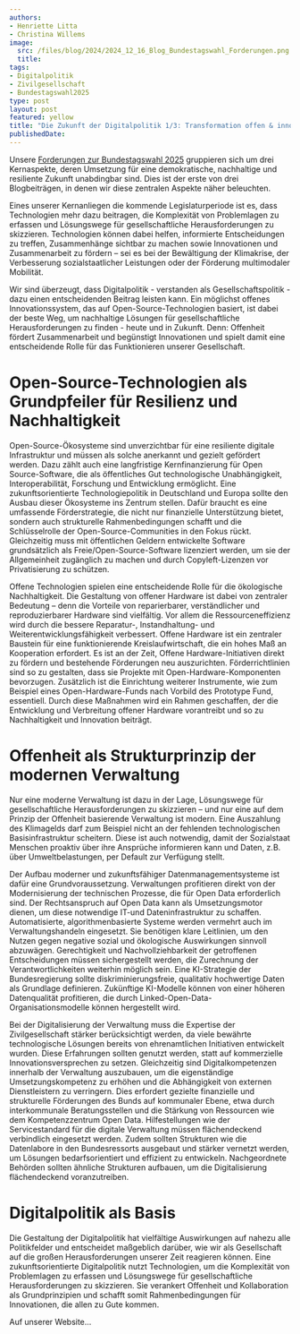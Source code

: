 ```yaml
---
authors:
- Henriette Litta
- Christina Willems
image:
  src: /files/blog/2024/2024_12_16_Blog_Bundestagswahl_Forderungen.png
  title: 
tags:
- Digitalpolitik
- Zivilgesellschaft
- Bundestagswahl2025
type: post
layout: post
featured: yellow
title: "Die Zukunft der Digitalpolitik 1/3: Transformation offen & innovativ gestalten"
publishedDate: 
---
```


Unsere [Forderungen zur Bundestagswahl 2025](https://okfn.de/publikationen/2024-okf-forderungen-bundestagswahl/) gruppieren sich um drei Kernaspekte, deren Umsetzung für eine demokratische, nachhaltige und resiliente Zukunft unabdingbar sind. Dies ist der erste von drei Blogbeiträgen, in denen wir diese zentralen Aspekte näher beleuchten. 

Eines unserer Kernanliegen die kommende Legislaturperiode ist es, dass Technologien mehr dazu beitragen, die Komplexität von Problemlagen zu erfassen und Lösungswege für gesellschaftliche Herausforderungen zu skizzieren. Technologien können dabei helfen, informierte Entscheidungen zu treffen, Zusammenhänge sichtbar zu machen sowie  Innovationen und Zusammenarbeit zu fördern – sei es bei der Bewältigung der Klimakrise, der Verbesserung sozialstaatlicher Leistungen oder der Förderung multimodaler Mobilität.

Wir sind überzeugt, dass Digitalpolitik - verstanden als Gesellschaftspolitik - dazu einen entscheidenden Beitrag leisten kann. Ein möglichst offenes Innovationssystem, das auf Open-Source-Technologien basiert, ist dabei der beste Weg, um nachhaltige Lösungen für gesellschaftliche Herausforderungen zu finden - heute und in Zukunft. Denn: Offenheit fördert Zusammenarbeit und begünstigt Innovationen und spielt damit eine entscheidende Rolle für das Funktionieren unserer Gesellschaft.

# Open-Source-Technologien als Grundpfeiler für Resilienz und Nachhaltigkeit 
Open-Source-Ökosysteme sind unverzichtbar für eine resiliente digitale Infrastruktur und müssen als solche anerkannt und gezielt gefördert werden. Dazu zählt auch eine langfristige Kernfinanzierung für Open Source-Software, die als öffentliches Gut technologische Unabhängigkeit, Interoperabilität, Forschung und Entwicklung ermöglicht. Eine zukunftsorientierte Technologiepolitik in Deutschland und Europa sollte den Ausbau dieser Ökosysteme ins Zentrum stellen. Dafür braucht es eine umfassende Förderstrategie, die nicht nur finanzielle Unterstützung bietet, sondern auch strukturelle Rahmenbedingungen schafft und die Schlüsselrolle der Open-Source-Communities in den Fokus rückt. Gleichzeitig muss mit öffentlichen Geldern entwickelte Software grundsätzlich als Freie/Open-Source-Software lizenziert werden, um sie der Allgemeinheit zugänglich zu machen und durch Copyleft-Lizenzen vor Privatisierung zu schützen.

Offene Technologien spielen eine entscheidende Rolle für die ökologische  Nachhaltigkeit. Die Gestaltung von offener Hardware ist dabei von zentraler Bedeutung – denn die Vorteile von reparierbarer, verständlicher und reproduzierbarer Hardware sind vielfältig. Vor allem die Ressourceneffizienz wird durch die bessere Reparatur-, Instandhaltung- und Weiterentwicklungsfähigkeit verbessert. Offene Hardware ist ein zentraler Baustein für eine funktionierende Kreislaufwirtschaft, die ein hohes Maß an Kooperation erfordert. Es ist an der Zeit, Offene Hardware-Initiativen direkt zu fördern und bestehende Förderungen neu auszurichten. Förderrichtlinien sind so zu gestalten, dass sie Projekte mit Open-Hardware-Komponenten bevorzugen. Zusätzlich ist die Einrichtung weiterer Instrumente, wie zum Beispiel eines Open-Hardware-Funds nach Vorbild des Prototype Fund, essentiell. Durch diese Maßnahmen wird ein Rahmen geschaffen, der die Entwicklung und Verbreitung offener Hardware vorantreibt und so zu Nachhaltigkeit und Innovation beiträgt.


# Offenheit als Strukturprinzip der modernen Verwaltung 
Nur eine moderne Verwaltung ist dazu in der Lage, Lösungswege für gesellschaftliche Herausforderungen zu skizzieren – und nur eine auf dem Prinzip der Offenheit basierende Verwaltung ist modern. Eine Auszahlung des Klimagelds darf zum Beispiel nicht an der fehlenden technologischen Basisinfrastruktur scheitern. Diese ist auch notwendig, damit der Sozialstaat Menschen proaktiv über ihre Ansprüche informieren kann und Daten, z.B. über Umweltbelastungen, per Default zur Verfügung stellt.

Der Aufbau moderner und zukunftsfähiger Datenmanagementsysteme ist dafür eine Grundvoraussetzung. Verwaltungen profitieren direkt von der Modernisierung der technischen Prozesse, die für Open Data erforderlich sind. Der Rechtsanspruch auf Open Data kann als Umsetzungsmotor dienen, um diese notwendige IT-und Dateninfrastruktur zu schaffen. Automatisierte, algorithmenbasierte Systeme werden vermehrt auch im Verwaltungshandeln eingesetzt. Sie benötigen klare Leitlinien, um den Nutzen gegen negative sozial und ökologische Auswirkungen sinnvoll abzuwägen. Gerechtigkeit und Nachvollziehbarkeit der getroffenen Entscheidungen müssen sichergestellt werden, die Zurechnung der Verantwortlichkeiten weiterhin möglich sein. Eine KI-Strategie der Bundesregierung sollte diskriminierungsfreie, qualitativ hochwertige Daten als Grundlage definieren. Zukünftige KI-Modelle können von einer höheren Datenqualität profitieren, die durch Linked-Open-Data-Organisationsmodelle können hergestellt wird.

Bei der Digitalisierung der Verwaltung muss die Expertise der Zivilgesellschaft stärker berücksichtigt werden, da viele bewährte technologische Lösungen bereits von ehrenamtlichen Initiativen entwickelt wurden. Diese Erfahrungen sollten genutzt werden, statt auf kommerzielle Innovationsversprechen zu setzen. Gleichzeitig sind Digitalkompetenzen innerhalb der Verwaltung auszubauen, um die eigenständige Umsetzungskompetenz zu erhöhen und die Abhängigkeit von externen Dienstleistern zu verringern. Dies erfordert gezielte finanzielle und strukturelle Förderungen des Bunds auf kommunaler Ebene, etwa durch interkommunale Beratungsstellen und die Stärkung von Ressourcen wie dem Kompetenzzentrum Open Data. Hilfestellungen wie der Servicestandard für die digitale Verwaltung müssen flächendeckend verbindlich eingesetzt werden. Zudem sollten Strukturen wie die Datenlabore in den Bundesressorts ausgebaut und stärker vernetzt werden, um Lösungen bedarfsorientiert und effizient zu entwickeln. Nachgeordnete Behörden sollten ähnliche Strukturen aufbauen, um die Digitalisierung flächendeckend voranzutreiben.

# Digitalpolitik als Basis
Die Gestaltung der Digitalpolitik hat vielfältige Auswirkungen auf nahezu alle Politikfelder und entscheidet maßgeblich darüber, wie wir als Gesellschaft auf die großen Herausforderungen unserer Zeit reagieren können. Eine zukunftsorientierte Digitalpolitik nutzt Technologien, um die Komplexität von Problemlagen zu erfassen und Lösungswege für gesellschaftliche Herausforderungen zu skizzieren. Sie verankert Offenheit und Kollaboration als Grundprinzipien und schafft somit Rahmenbedingungen für Innovationen, die allen zu Gute kommen.

Auf unserer Website...
